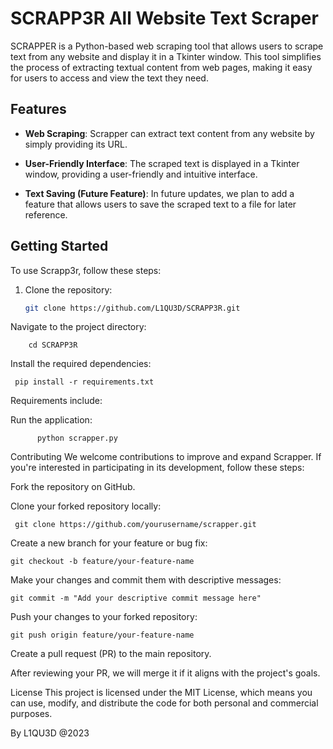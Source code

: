 # SCRAPP3R All Website Text Scraper

SCRAPPER is a Python-based web scraping tool that allows users to scrape text from any website and display it in a Tkinter window. This tool simplifies the process of extracting textual content from web pages, making it easy for users to access and view the text they need.

## Features

- **Web Scraping**: Scrapper can extract text content from any website by simply providing its URL.

- **User-Friendly Interface**: The scraped text is displayed in a Tkinter window, providing a user-friendly and intuitive interface.

- **Text Saving (Future Feature)**: In future updates, we plan to add a feature that allows users to save the scraped text to a file for later reference.

## Getting Started

To use Scrapp3r, follow these steps:

1. Clone the repository:

   ```bash
   git clone https://github.com/L1QU3D/SCRAPP3R.git

Navigate to the project directory:

        cd SCRAPP3R
Install the required dependencies:

     pip install -r requirements.txt
Requirements include:
 

     
Run the application:
          
          python scrapper.py
Contributing
We welcome contributions to improve and expand Scrapper. If you're interested in participating in its development, follow these steps:

Fork the repository on GitHub.

Clone your forked repository locally:

     git clone https://github.com/yourusername/scrapper.git
Create a new branch for your feature or bug fix:

    git checkout -b feature/your-feature-name
Make your changes and commit them with descriptive messages:

    git commit -m "Add your descriptive commit message here"
Push your changes to your forked repository:

    git push origin feature/your-feature-name
Create a pull request (PR) to the main repository.

After reviewing your PR, we will merge it if it aligns with the project's goals.

License
This project is licensed under the MIT License, which means you can use, modify, and distribute the code for both personal and commercial purposes.

By L1QU3D  @2023
